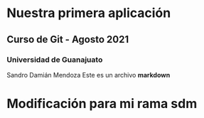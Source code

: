# Nuestra primera aplicación 
## Curso de Git - Agosto 2021
### Universidad de Guanajuato
Sandro Damián Mendoza
Este es un archivo **markdown**

# Modificación para mi rama sdm